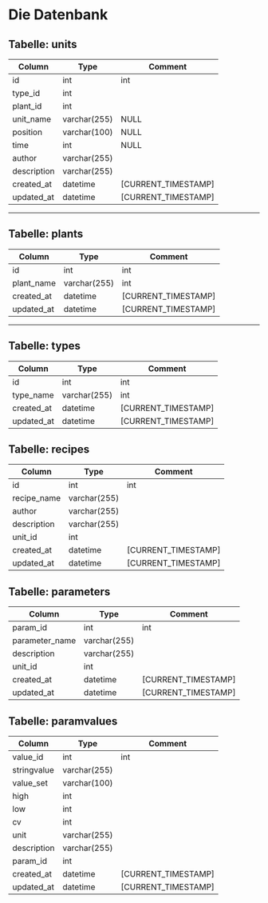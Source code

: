 # Die Datenbank

## Tabelle: units

|  Column |  Type | Comment  |
|---|---|---|
|  id | int  | int |
| type_id |	int	 |  |
| plant_id | int | |
| unit_name |	varchar(255) | NULL	|
| position |	varchar(100) | NULL	|
| time |	int | NULL	|
| author |	varchar(255) |	|
| description |	varchar(255) |	|
| created_at |	datetime | [CURRENT_TIMESTAMP] |	
| updated_at |	datetime | [CURRENT_TIMESTAMP]	|

<hr>

## Tabelle: plants

|  Column |  Type | Comment  |
|---|---|---|
|  id | int  | int |
|  plant_name | varchar(255)  | int |
| created_at |	datetime | [CURRENT_TIMESTAMP] |	
| updated_at |	datetime | [CURRENT_TIMESTAMP]	|
<hr>

## Tabelle: types
|  Column |  Type | Comment  |
|---|---|---|
|  id | int  | int |
|  type_name | varchar(255)  | int |
| created_at |	datetime | [CURRENT_TIMESTAMP] |	
| updated_at |	datetime | [CURRENT_TIMESTAMP]	|

## Tabelle: recipes
|  Column |  Type | Comment  |
|---|---|---|
|  id | int  | int |
|  recipe_name | varchar(255)  |  |
|  author | varchar(255)  |  |
|  description | varchar(255)  |  |
|  unit_id | int  |  |
| created_at |	datetime | [CURRENT_TIMESTAMP] |	
| updated_at |	datetime | [CURRENT_TIMESTAMP]	|

## Tabelle: parameters
|  Column |  Type | Comment  |
|---|---|---|
|  param_id | int  | int |
|  parameter_name | varchar(255)  |  |
|  description | varchar(255)  |  |
|  unit_id | int  |  |
| created_at |	datetime | [CURRENT_TIMESTAMP] |	
| updated_at |	datetime | [CURRENT_TIMESTAMP]	|

## Tabelle: paramvalues
|  Column |  Type | Comment  |
|---|---|---|
|  value_id | int  | int |
|  stringvalue | varchar(255)  |  |
|  value_set | varchar(100)  |  |
|  high | int  |  |
|  low | int  |  |
|  cv | int  |  |
|  unit | varchar(255)  |  |
|  description | varchar(255)  |  |
|  param_id | int  |  |
| created_at |	datetime | [CURRENT_TIMESTAMP] |	
| updated_at |	datetime | [CURRENT_TIMESTAMP]	|